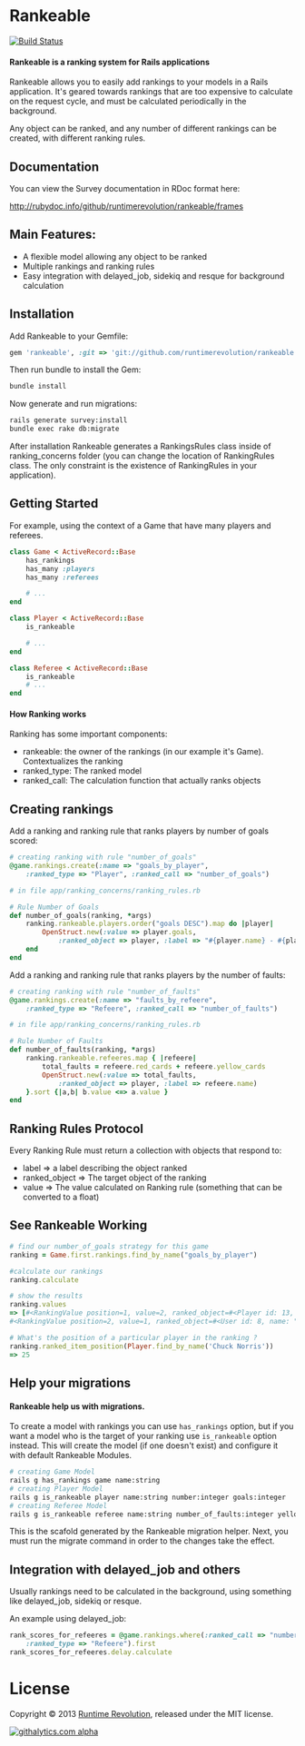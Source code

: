 # Rankeable
[![Build Status](https://travis-ci.org/runtimerevolution/rankeable.png?branch=master)](https://travis-ci.org/runtimerevolution/rankeable)

#### Rankeable is a ranking system for Rails applications

Rankeable allows you to easily add rankings to your models in a Rails application. It's geared towards rankings that are too expensive to calculate on the request cycle, and must be calculated periodically in the background.

Any object can be ranked, and any number of different rankings can be created, with different ranking rules.

## Documentation

You can view the Survey documentation in RDoc format here:

http://rubydoc.info/github/runtimerevolution/rankeable/frames

## Main Features:

- A flexible model allowing any object to be ranked
- Multiple rankings and ranking rules
- Easy integration with delayed_job, sidekiq and resque for background calculation

## Installation

Add Rankeable to your Gemfile:

```ruby
gem 'rankeable', :git => 'git://github.com/runtimerevolution/rankeable.git'
```

Then run bundle to install the Gem:
```sh
bundle install
```

Now generate and run migrations:
```sh
rails generate survey:install
bundle exec rake db:migrate
```

After installation Rankeable generates a RankingsRules class inside of ranking_concerns folder (you 
can change the location of RankingRules class. The only constraint is the existence of RankingRules in your application).

## Getting Started

For example, using the context of a Game that have many players and referees.

```ruby
class Game < ActiveRecord::Base
	has_rankings
	has_many :players
	has_many :referees

	# ...
end

class Player < ActiveRecord::Base
	is_rankeable

	# ...
end

class Referee < ActiveRecord::Base
	is_rankeable
	# ...
end
```
#### How Ranking works

Ranking has some important components:

- rankeable: the owner of the rankings (in our example it's Game). Contextualizes the ranking
- ranked_type: The ranked model
- ranked_call: The calculation function that actually ranks objects

## Creating rankings

Add a ranking and ranking rule that ranks players by number of goals scored:

```ruby
# creating ranking with rule "number_of_goals"
@game.rankings.create(:name => "goals_by_player",
	:ranked_type => "Player", :ranked_call => "number_of_goals")

# in file app/ranking_concerns/ranking_rules.rb

# Rule Number of Goals
def number_of_goals(ranking, *args)
	ranking.rankeable.players.order("goals DESC").map do |player|
		OpenStruct.new(:value => player.goals,
			:ranked_object => player, :label => "#{player.name} - #{player.number}")
	end
end
```

Add a ranking and ranking rule that ranks players by the number of faults:

```ruby
# creating ranking with rule "number_of_faults"
@game.rankings.create(:name => "faults_by_refeere",
	:ranked_type => "Refeere", :ranked_call => "number_of_faults")

# in file app/ranking_concerns/ranking_rules.rb

# Rule Number of Faults
def number_of_faults(ranking, *args)
	ranking.rankeable.refeeres.map { |refeere|
		total_faults = refeere.red_cards + refeere.yellow_cards
		OpenStruct.new(:value => total_faults,
			:ranked_object => player, :label => refeere.name)
	}.sort {|a,b| b.value <=> a.value }
end
```
## Ranking Rules Protocol

Every Ranking Rule must return a collection with objects that respond to:

- label => a label describing the object ranked
- ranked_object => The target object of the ranking
- value => The value calculated on Ranking rule (something that can be converted to a float)

## See Rankeable Working

```ruby
# find our number_of_goals strategy for this game
ranking = Game.first.rankings.find_by_name("goals_by_player")

#calculate our rankings
ranking.calculate

# show the results
ranking.values
=> [#<RankingValue position=1, value=2, ranked_object=#<Player id: 13, name: "Chuck Norris", goals: 2, created_at: "2013-01-31 14:48:54", updated_at: "2013-01-31 14:48:54">>,
#<RankingValue position=2, value=1, ranked_object=#<User id: 8, name: "Bob", goals: 1, created_at: "2013-01-31 14:48:54", updated_at: "2013-01-31 14:48:54">>]

# What's the position of a particular player in the ranking ?
ranking.ranked_item_position(Player.find_by_name('Chuck Norris'))
=> 25

```
## Help your migrations

#### Rankeable help us with migrations.
To create a model with rankings you can use `has_rankings` option, but if you want
a model who is the target of your ranking use `is_rankeable` option instead.
This will create the model (if one doesn't exist) and configure it with default Rankeable Modules.

```sh
# creating Game Model
rails g has_rankings game name:string
# creating Player Model
rails g is_rankeable player name:string number:integer goals:integer
# creating Referee Model
rails g is_rankeable referee name:string number_of_faults:integer yellow_cards:integer red_cards:integer
```
This is the scafold generated by the Rankeable migration helper.
Next, you must run the migrate command in order to the changes
take the effect.


## Integration with delayed_job and others

Usually rankings need to be calculated in the background, using something like delayed_job, sidekiq or resque.

An example using delayed_job:

```ruby
rank_scores_for_refeeres = @game.rankings.where(:ranked_call => "number_of_goals",
	:ranked_type => "Refeere").first
rank_scores_for_refeeres.delay.calculate
```

# License
Copyright © 2013 [Runtime Revolution](http://www.runtime-revolution.com), released under the MIT license.

[![githalytics.com alpha](https://cruel-carlota.pagodabox.com/77fd99fe7f3e7e6bc5395a5897a734d4 "githalytics.com")](http://githalytics.com/runtimerevolution/rankeable)
